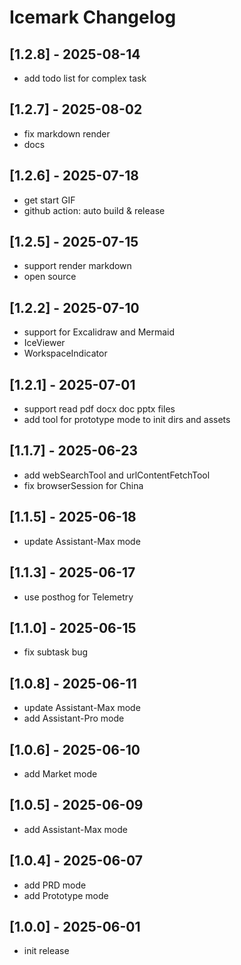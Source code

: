 # Icemark Changelog

## [1.2.8] - 2025-08-14
- add todo list for complex task

## [1.2.7] - 2025-08-02
- fix markdown render 
- docs

## [1.2.6] - 2025-07-18
- get start GIF
- github action: auto build & release 

## [1.2.5] - 2025-07-15
- support render markdown
- open source

## [1.2.2] - 2025-07-10
- support for Excalidraw and Mermaid
- IceViewer
- WorkspaceIndicator 

## [1.2.1] - 2025-07-01
- support read pdf docx doc pptx files
- add tool for prototype mode to init dirs and assets

## [1.1.7] - 2025-06-23
- add webSearchTool and urlContentFetchTool
- fix browserSession for China

## [1.1.5] - 2025-06-18
- update Assistant-Max mode

## [1.1.3] - 2025-06-17
- use posthog for Telemetry

## [1.1.0] - 2025-06-15
- fix subtask bug

## [1.0.8] - 2025-06-11
- update Assistant-Max mode
- add Assistant-Pro mode

## [1.0.6] - 2025-06-10
- add Market mode

## [1.0.5] - 2025-06-09
- add Assistant-Max mode

## [1.0.4] - 2025-06-07 
- add PRD mode
- add Prototype mode

## [1.0.0] - 2025-06-01

- init release